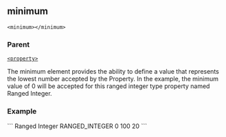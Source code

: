 ## minimum

`<minimum></minimum>`


### Parent

[`<property>`][1]


The minimum element provides the ability to define a value that represents the lowest number accepted by the Property. In the example, the minimum value of 0 will be accepted for this ranged integer type property named Ranged Integer.

### Example

<property>
```
			<name>Ranged Integer</name>
			<type>RANGED_INTEGER</type>
			<minimum>0</minimum>
			<maximum>100</maximum>
			<default>20</default>
</property>
```




[1]:	https://verbose-telegram-5004f902.pages.github.io/#properties-xml-property